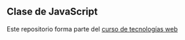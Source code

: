 ## Clase de JavaScript

Este repositorio forma parte del [curso de tecnologías web](https://github.com/adrianeguez/Tec_Web_Js_2016_B)

